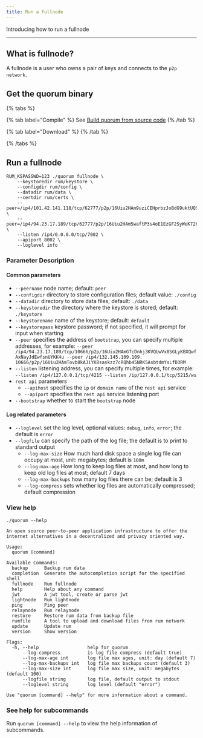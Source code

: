 ```yaml
---
title: Run a fullnode
---
```


Introducing how to run a fullnode

---

## What is fullnode?

A fullnode is a user who owns a pair of keys and connects to the `p2p network`.

## Get the quorum binary

{% tabs %}

{% tab label="Compile" %}
See [Build quorum from source code](/docs/build-quorum)
{% /tab %}

{% tab label="Download" %}
{% /tab %}

{% /tabs %}

## Run a fullnode

```shell
RUM_KSPASSWD=123 ./quorum fullnode \
    --keystoredir rum/keystore \
    --configdir rum/config \
    --datadir rum/data \
    --certdir rum/certs \
    --peer=/ip4/101.42.141.118/tcp/62777/p2p/16Uiu2HAm9uziCEHprbzJoBdG9uktUQSYuFY58eW7o5Dz7rKhRn2j \
    --peer=/ip4/94.23.17.189/tcp/62777/p2p/16Uiu2HAm5waftP3s4oE1EzGF2SyWeK726P5B8BSgFJqSiz6xScGz \
    --listen /ip4/0.0.0.0/tcp/7002 \
    --apiport 8002 \
    --loglevel info
```

### Parameter Description

#### Common parameters

- `--peername` node name; default: `peer`
- `--configdir` directory to store configuration files; default value: `./config`
- `--datadir` directory to store data files; default: `./data`
- `--keystoredir` the directory where the keystore is stored; default: `./keystore`
- `--keystorename` name of the keystore; default: `default`
- `--keystorepass` keystore password; if not specified, it will prompt for input when starting
- `--peer` specifies the address of `bootstrap`, you can specify multiple addresses, for example: `--peer /ip4/94.23.17.189/tcp/10666/p2p/16Uiu2HAmGTcDnhj3KVQUwVx8SGLyKBXQwfAxNayJdEwfsnUYKK4u --peer /ip4/132.145.109.109. 10666/p2p/16Uiu2HAmTovb8kAJiYK8saskzz7cRQhb45NRK5AsbtdmYsLfD3RM`
- `--listen` listening address, you can specify multiple times, for example: `--listen /ip4/127.0.0.1/tcp/4215 --listen /ip/127.0.0.1/tcp/5215/ws`
- `rest api` parameters
   - `--apihost` specifies the `ip` or `domain name` of the `rest api` service
   - `--apiport` specifies the `rest api` service listening port
- `--bootstrap` whether to start the `bootstrap` node

#### Log related parameters

- `--loglevel` set the log level, optional values: `debug`, `info`, `error`; the default is `error`
- `--logfile` can specify the path of the log file; the default is to print to standard output
   - `--log-max-size` How much hard disk space a single log file can occupy at most, unit: megabytes; default is `100m`
   - `--log-max-age` How long to keep log files at most, and how long to keep old log files at most; default 7 days
   - `--log-max-backups` how many log files there can be; default is 3
   - `--log-compress` sets whether log files are automatically compressed; default compression

### View help

```shell
./quorum --help
```

```
An open source peer-to-peer application infrastructure to offer the internet alternatives in a decentralized and privacy oriented way.

Usage:
  quorum [command]

Available Commands:
  backup      Backup rum data
  completion  Generate the autocompletion script for the specified shell
  fullnode    Run fullnode
  help        Help about any command
  jwt         A jwt tool, create or parse jwt
  lightnode   Run lightnode
  ping        Ping peer
  relaynode   Run relaynode
  restore     Restore rum data from backup file
  rumfile     A tool to upload and download files from rum network
  update      Update rum
  version     Show version

Flags:
  -h, --help                  help for quorum
      --log-compress          is log file compress (default true)
      --log-max-age int       log file max ages, unit: day (default 7)
      --log-max-backups int   log file max backups count (default 3)
      --log-max-size int      log file max size, unit: megabytes (default 100)
      --logfile string        log file, default output to stdout
      --loglevel string       log level (default "error")

Use "quorum [command] --help" for more information about a command.
```

### See help for subcommands

Run `quorum [command] --help` to view the help information of subcommands.
